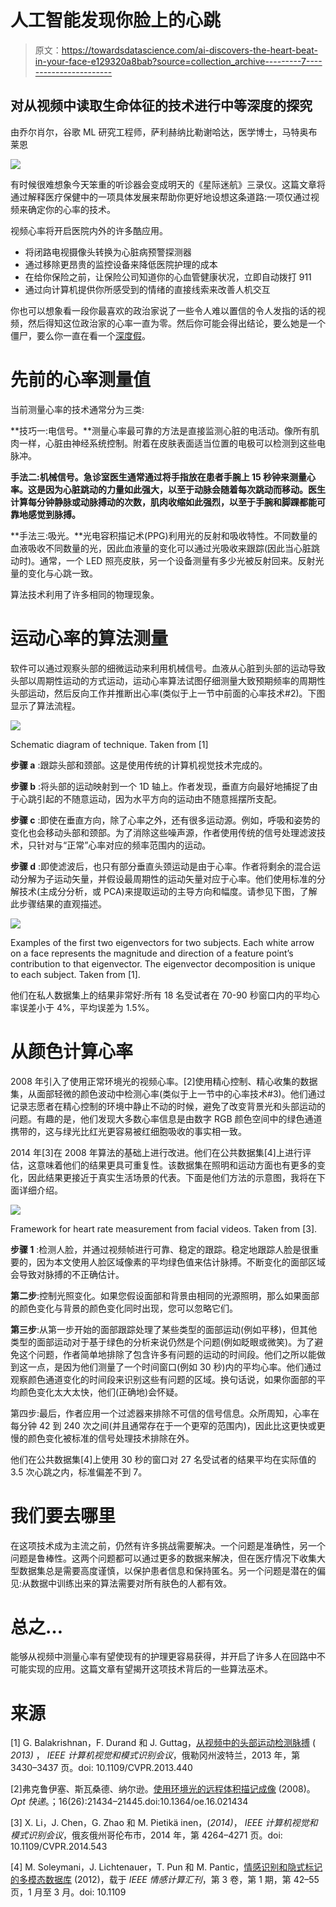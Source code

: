 # 人工智能发现你脸上的心跳

> 原文：<https://towardsdatascience.com/ai-discovers-the-heart-beat-in-your-face-e129320a8bab?source=collection_archive---------7----------------------->

## 对从视频中读取生命体征的技术进行中等深度的探究

由乔尔肖尔，谷歌 ML 研究工程师，萨利赫纳比勒谢哈达，医学博士，马特奥布莱恩

![](img/920cfb4912839ee25907a8978e8fdb5d.png)

有时候很难想象今天笨重的听诊器会变成明天的《星际迷航》三录仪。这篇文章将通过解释医疗保健中的一项具体发展来帮助你更好地设想这条道路:一项仅通过视频来确定你的心率的技术。

视频心率将开启医院内外的许多酷应用。

*   将闭路电视摄像头转换为心脏病预警探测器
*   通过移除更昂贵的监控设备来降低医院护理的成本
*   在给你保险之前，让保险公司知道你的心血管健康状况，立即自动拨打 911
*   通过向计算机提供你所感受到的情绪的直接线索来改善人机交互

你也可以想象看一段你最喜欢的政治家说了一些令人难以置信的令人发指的话的视频，然后得知这位政治家的心率一直为零。然后你可能会得出结论，要么她是一个僵尸，要么你一直在看一个[深度假](https://en.wikipedia.org/wiki/Deepfake)。

# 先前的心率测量值

当前测量心率的技术通常分为三类:

**技巧一:电信号。**测量心率最可靠的方法是直接监测心脏的电活动。像所有肌肉一样，心脏由神经系统控制。附着在皮肤表面适当位置的电极可以检测到这些电脉冲。

**手法二:机械信号。急诊室医生通常通过将手指放在患者手腕上 15 秒钟来测量心率。这是因为心脏跳动的力量如此强大，以至于动脉会随着每次跳动而移动。医生计算每分钟静脉或动脉搏动的次数，肌肉收缩如此强烈，以至于手腕和脚踝都能可靠地感觉到脉搏。**

**手法三:吸光。**光电容积描记术(PPG)利用光的反射和吸收特性。不同数量的血液吸收不同数量的光，因此血液量的变化可以通过光吸收来跟踪(因此当心脏跳动时)。通常，一个 LED 照亮皮肤，另一个设备测量有多少光被反射回来。反射光量的变化与心跳一致。

算法技术利用了许多相同的物理现象。

# 运动心率的算法测量

软件可以通过观察头部的细微运动来利用机械信号。血液从心脏到头部的运动导致头部以周期性运动的方式运动，运动心率算法试图仔细测量大致预期频率的周期性头部运动，然后反向工作并推断出心率(类似于上一节中前面的心率技术#2)。下图显示了算法流程。

![](img/80720ac86f51c42d42e2260972ff88b7.png)

Schematic diagram of technique. Taken from [1]

**步骤 a** :跟踪头部和颈部。这是使用传统的计算机视觉技术完成的。

**步骤 b** :将头部的运动映射到一个 1D 轴上。作者发现，垂直方向最好地捕捉了由于心跳引起的不随意运动，因为水平方向的运动由不随意摇摆所支配。

**步骤 c** :即使在垂直方向，除了心率之外，还有很多运动源。例如，呼吸和姿势的变化也会移动头部和颈部。为了消除这些噪声源，作者使用传统的信号处理滤波技术，只针对与“正常”心率对应的频率范围内的运动。

**步骤 d** :即使滤波后，也只有部分垂直头颈运动是由于心率。作者将剩余的混合运动分解为子运动矢量，并假设最周期性的运动矢量对应于心率。他们使用标准的分解技术(主成分分析，或 PCA)来提取运动的主导方向和幅度。请参见下图，了解此步骤结果的直观描述。

![](img/9d8e18d297e7afa2c16c1db2f05e0ef9.png)

Examples of the first two eigenvectors for two subjects. Each white arrow on a face represents the magnitude and direction of a feature point’s contribution to that eigenvector. The eigenvector decomposition is unique to each subject. Taken from [1].

他们在私人数据集上的结果非常好:所有 18 名受试者在 70-90 秒窗口内的平均心率误差小于 4%，平均误差为 1.5%。

# 从颜色计算心率

2008 年引入了使用正常环境光的视频心率。[2]使用精心控制、精心收集的数据集，从面部轻微的颜色波动中检测心率(类似于上一节中的心率技术#3)。他们通过记录志愿者在精心控制的环境中静止不动的时候，避免了改变背景光和头部运动的问题。有趣的是，他们发现大多数心率信息是由数字 RGB 颜色空间中的绿色通道携带的，这与绿光比红光更容易被红细胞吸收的事实相一致。

2014 年[3]在 2008 年算法的基础上进行改进。他们在公共数据集[4]上进行评估，这意味着他们的结果更具可重复性。该数据集在照明和运动方面也有更多的变化，因此结果更接近于真实生活场景的代表。下面是他们方法的示意图，我将在下面详细介绍。

![](img/56d96c4e1bdf9f5123d3db6e4c289845.png)

Framework for heart rate measurement from facial videos. Taken from [3].

**步骤 1** :检测人脸，并通过视频帧进行可靠、稳定的跟踪。稳定地跟踪人脸是很重要的，因为本文使用人脸区域像素的平均绿色值来估计脉搏。不断变化的面部区域会导致对脉搏的不正确估计。

**第二步**:控制光照变化。如果您假设面部和背景由相同的光源照明，那么如果面部的颜色变化与背景的颜色变化同时出现，您可以忽略它们。

**第三步**:从第一步开始的面部跟踪处理了某些类型的面部运动(例如平移)，但其他类型的面部运动对于基于绿色的分析来说仍然是个问题(例如眨眼或微笑)。为了避免这个问题，作者简单地排除了包含许多有问题的运动的时间段。他们之所以能做到这一点，是因为他们测量了一个时间窗口(例如 30 秒)内的平均心率。他们通过观察颜色通道变化的时间段来识别这些有问题的区域。换句话说，如果你面部的平均颜色变化太大太快，他们(正确地)会怀疑。

第四步:最后，作者应用一个过滤器来排除不可信的信号信息。众所周知，心率在每分钟 42 到 240 次之间(并且通常存在于一个更窄的范围内)，因此比这更快或更慢的颜色变化被标准的信号处理技术排除在外。

他们在公共数据集[4]上使用 30 秒的窗口对 27 名受试者的结果平均在实际值的 3.5 次心跳之内，标准偏差不到 7。

# 我们要去哪里

在这项技术成为主流之前，仍然有许多挑战需要解决。一个问题是准确性，另一个问题是鲁棒性。这两个问题都可以通过更多的数据来解决，但在医疗情况下收集大型数据集总是需要高度谨慎，以保护患者信息和保持匿名。另一个问题是潜在的偏见:从数据中训练出来的算法需要对所有肤色的人都有效。

# 总之…

能够从视频中测量心率有望使现有的护理更容易获得，并开启了许多人在回路中不可能实现的应用。这篇文章有望揭开这项技术背后的一些算法巫术。

# 来源

[1] G. Balakrishnan，F. Durand 和 J. Guttag，[从视频中的头部运动检测脉搏](https://ieeexplore.ieee.org/document/6619284) ( *2013)* ， *IEEE 计算机视觉和模式识别会议*，俄勒冈州波特兰，2013 年，第 3430–3437 页。doi: 10.1109/CVPR.2013.440

[2]弗克鲁伊塞、斯瓦桑德、纳尔逊。[使用环境光的远程体积描记成像](https://www.ncbi.nlm.nih.gov/pmc/articles/PMC2717852/) (2008)。 *Opt 快递*。；16(26):21434–21445.doi:10.1364/oe.16.021434

[3] X. Li，J. Chen，G. Zhao 和 M. Pietikä inen，(*2014)*， *IEEE 计算机视觉和模式识别会议*，俄亥俄州哥伦布市，2014 年，第 4264–4271 页。doi: 10.1109/CVPR.2014.543

[4] M. Soleymani，J. Lichtenauer，T. Pun 和 M. Pantic，[情感识别和隐式标记的多模态数据库](https://ieeexplore.ieee.org/document/5975141) (2012)，载于 *IEEE 情感计算汇刊*，第 3 卷，第 1 期，第 42–55 页，1 月至 3 月。doi: 10.1109